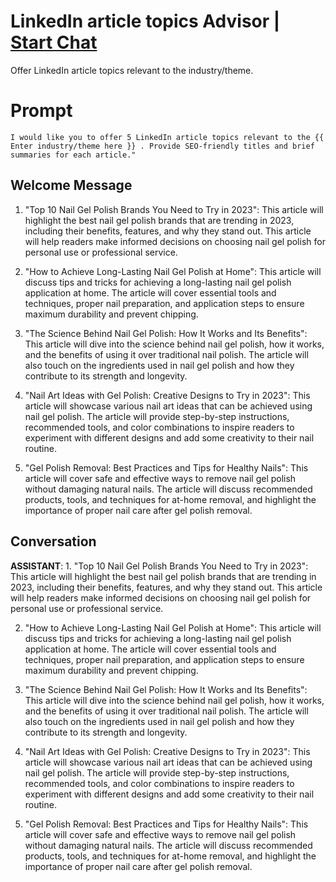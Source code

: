 

# LinkedIn article topics Advisor | [Start Chat](https://gptcall.net/chat.html?data=%7B%22contact%22%3A%7B%22id%22%3A%22WT0ZuXp419c0ki4mMEl2L%22%2C%22flow%22%3Atrue%7D%7D)
Offer LinkedIn article topics relevant to the industry/theme. 

# Prompt

```
I would like you to offer 5 LinkedIn article topics relevant to the {{ Enter industry/theme here }} . Provide SEO-friendly titles and brief summaries for each article."

```

## Welcome Message
1. "Top 10 Nail Gel Polish Brands You Need to Try in 2023": This article will highlight the best nail gel polish brands that are trending in 2023, including their benefits, features, and why they stand out. This article will help readers make informed decisions on choosing nail gel polish for personal use or professional service.



2. "How to Achieve Long-Lasting Nail Gel Polish at Home": This article will discuss tips and tricks for achieving a long-lasting nail gel polish application at home. The article will cover essential tools and techniques, proper nail preparation, and application steps to ensure maximum durability and prevent chipping.



3. "The Science Behind Nail Gel Polish: How It Works and Its Benefits": This article will dive into the science behind nail gel polish, how it works, and the benefits of using it over traditional nail polish. The article will also touch on the ingredients used in nail gel polish and how they contribute to its strength and longevity.



4. "Nail Art Ideas with Gel Polish: Creative Designs to Try in 2023": This article will showcase various nail art ideas that can be achieved using nail gel polish. The article will provide step-by-step instructions, recommended tools, and color combinations to inspire readers to experiment with different designs and add some creativity to their nail routine.



5. "Gel Polish Removal: Best Practices and Tips for Healthy Nails": This article will cover safe and effective ways to remove nail gel polish without damaging natural nails. The article will discuss recommended products, tools, and techniques for at-home removal, and highlight the importance of proper nail care after gel polish removal.

## Conversation

**ASSISTANT**: 1. "Top 10 Nail Gel Polish Brands You Need to Try in 2023": This article will highlight the best nail gel polish brands that are trending in 2023, including their benefits, features, and why they stand out. This article will help readers make informed decisions on choosing nail gel polish for personal use or professional service.



2. "How to Achieve Long-Lasting Nail Gel Polish at Home": This article will discuss tips and tricks for achieving a long-lasting nail gel polish application at home. The article will cover essential tools and techniques, proper nail preparation, and application steps to ensure maximum durability and prevent chipping.



3. "The Science Behind Nail Gel Polish: How It Works and Its Benefits": This article will dive into the science behind nail gel polish, how it works, and the benefits of using it over traditional nail polish. The article will also touch on the ingredients used in nail gel polish and how they contribute to its strength and longevity.



4. "Nail Art Ideas with Gel Polish: Creative Designs to Try in 2023": This article will showcase various nail art ideas that can be achieved using nail gel polish. The article will provide step-by-step instructions, recommended tools, and color combinations to inspire readers to experiment with different designs and add some creativity to their nail routine.



5. "Gel Polish Removal: Best Practices and Tips for Healthy Nails": This article will cover safe and effective ways to remove nail gel polish without damaging natural nails. The article will discuss recommended products, tools, and techniques for at-home removal, and highlight the importance of proper nail care after gel polish removal.


